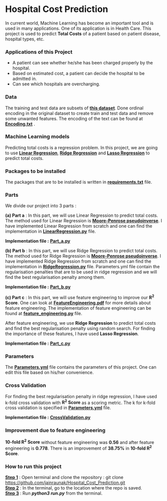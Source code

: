 # Hospital Cost Prediction

In current world, Machine Learning has become an important tool 
and is used in many applications. One of its application is
in Health Care. This project is used to predict **Total Costs** 
of a patient based on patient disease, hospital types, etc. 

### Applications of this Project
- A patient can see whether he/she has been charged properly by the hospital.
- Based on estimated cost, a patient can decide the hospital to be admitted in. 
- Can see which hospitals are overcharging.

### Data 

The training and test data are subsets of [**this dataset**](https://healthdata.gov/State/Hospital-Inpatient-Discharges-SPARCS-De-Identified/nff8-2va3). Done ordinal encoding in the original dataset to create train and test data and remove some unwanted features. The encoding of the text can be found at [**Encoding.txt**](data/Encoding.txt) </font>.

### Machine Learning models

Predicting total costs is a regression problem. In this project, 
we are going to use [**Linear Regression**](https://machinelearningmastery.com/linear-regression-for-machine-learning/), 
[**Ridge Regression**](https://online.stat.psu.edu/stat857/node/155/) and 
[**Lasso Regression**](https://www.mygreatlearning.com/blog/understanding-of-lasso-regression/#:~:text=Lasso%20regression%20is%20a%20regularization,i.e.%20models%20with%20fewer%20parameters) to predict total costs.

### Packages to be installed

The packages that are to be installed is written in [**requirements.txt**](requirements.txt) file.

### Parts 

We divide our project into 3 parts : 

**(a) Part a** : In this part, we will use Linear Regression to predict
total costs. The method used for Linear Regression is [**Moore-Penrose pseudoinverse**](https://www.geeksforgeeks.org/moore-penrose-pseudoinverse-mathematics/). I have implemented Linear Regression from scratch and
one can find the implementation in [**LinearRegression.py**](src/models/LinearRegression.py) file.

**Implementation file :** [**Part_a.py**](src/Part_a.py) 

**(b) Part b** : In this part, we will use Ridge Regression to predict total
costs. The method used for Ridge Regression is [**Moore-Penrose pseudoinverse**](https://www.geeksforgeeks.org/moore-penrose-pseudoinverse-mathematics/). I have implemented Ridge Regression from scratch and one can find the implementation in [**RidgeRegression.py**](src/models/RidgeRegression.py) file.
Parameters.yml file contain the regularisation penalties that are to be used in ridge regression and we will find the best regularisation penalty among them.

**Implementation file :** [**Part_b.py**](src/Part_b.py) 

**(c) Part c** : In this part, we will use feature engineering to improve our **R<sup>2</sup> Score**. One can look at [**FeatureEngineering.pdf**](FeatureEngineering.pdf) for more details
about feature engineering. The implementation of feature engineering can be found at [**feature_engineering.py**](src/feature_engineering.py) file. 

After feature engineering, we use **Ridge Regression** to predict total costs and find the best regularisation penalty using random search. For finding the importance of these features, I have used **Lasso Regression**.

**Implementation file :** [**Part_c.py**](src/Part_c.py) 

### Parameters 

The [**Parameters.yml**](Parameters.yml) file contains the parameters of this project. One can edit this file based on his/her convenience. 

### Cross Validation 

For finding the best regularisation penalty in ridge regression, I have used k-fold cross validation with **R<sup>2</sup> Score** as a scoring metric. The k for k-fold cross validation is specified in [**Parameters.yml**](Parameters.yml) file.

**Implementation file :** [**CrossValidation.py**](src/CrossValidation.py)

### Improvement due to feature engineering

**10-fold R<sup>2</sup> Score** without feature engineering was **0.56** and after feature engineering is **0.778**. There is an improvement of **38.75%** in **10-fold R<sup>2</sup> Score**. 

### How to run this project 

**<u>Step 1</u>** : Open terminal and clone the repository : git clone https://github.com/jainraunak/Hospital_Cost_Prediction.git <br>
**<u>Step 2</u>** : In the terminal, go to the location where the repo is saved. <br>
**<u>Step 3</u>** : Run **<i>python3 run.py</i>** from the terminal. 



  

